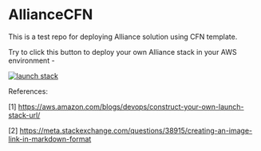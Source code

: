 # AllianceCFN
This is a test repo for deploying Alliance solution using CFN template.

Try to click this button to deploy your own Alliance stack in your AWS environment -

[![launch stack](https://s3.amazonaws.com/cloudformation-examples/cloudformation-launch-stack.png)](http://google.com.au/)


References:

[1] https://aws.amazon.com/blogs/devops/construct-your-own-launch-stack-url/

[2] https://meta.stackexchange.com/questions/38915/creating-an-image-link-in-markdown-format